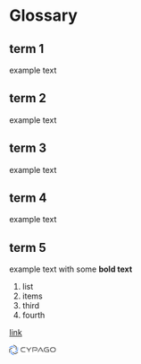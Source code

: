 # Glossary

## term 1
example text

## term 2
example text

## term 3
example text

## term 4
example text

## term 5
example text with some **bold text**

1. list
2. items
3. third
4. fourth

[link](https://google.com)

<img src="assets/logo.svg" alt="alt text" style="zoom: 25%;" />